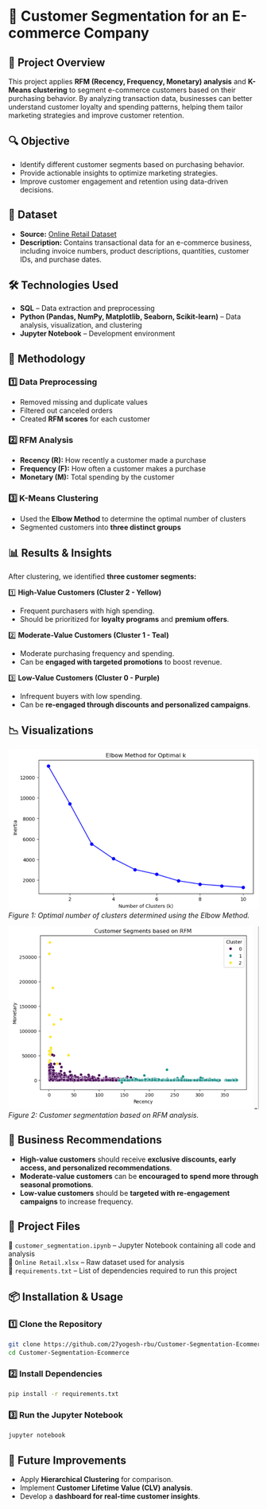 # 🛒 Customer Segmentation for an E-commerce Company

## 📌 **Project Overview**  
This project applies **RFM (Recency, Frequency, Monetary) analysis** and **K-Means clustering** to segment e-commerce customers based on their purchasing behavior. By analyzing transaction data, businesses can better understand customer loyalty and spending patterns, helping them tailor marketing strategies and improve customer retention.  

## 🔍 **Objective**  
- Identify different customer segments based on purchasing behavior.  
- Provide actionable insights to optimize marketing strategies.  
- Improve customer engagement and retention using data-driven decisions.  

## 📂 **Dataset**  
- **Source:** [Online Retail Dataset](https://archive.ics.uci.edu/ml/datasets/Online+Retail)  
- **Description:** Contains transactional data for an e-commerce business, including invoice numbers, product descriptions, quantities, customer IDs, and purchase dates.  

## 🛠 **Technologies Used**  
- **SQL** – Data extraction and preprocessing  
- **Python (Pandas, NumPy, Matplotlib, Seaborn, Scikit-learn)** – Data analysis, visualization, and clustering  
- **Jupyter Notebook** – Development environment  

## 🔬 **Methodology**  

### **1️⃣ Data Preprocessing**  
- Removed missing and duplicate values  
- Filtered out canceled orders  
- Created **RFM scores** for each customer  

### **2️⃣ RFM Analysis**  
- **Recency (R):** How recently a customer made a purchase  
- **Frequency (F):** How often a customer makes a purchase  
- **Monetary (M):** Total spending by the customer  

### **3️⃣ K-Means Clustering**  
- Used the **Elbow Method** to determine the optimal number of clusters  
- Segmented customers into **three distinct groups**  

## 📊 **Results & Insights**  

After clustering, we identified **three customer segments:**  

1️⃣ **High-Value Customers (Cluster 2 - Yellow)**  
   - Frequent purchasers with high spending.  
   - Should be prioritized for **loyalty programs** and **premium offers**.  

2️⃣ **Moderate-Value Customers (Cluster 1 - Teal)**  
   - Moderate purchasing frequency and spending.  
   - Can be **engaged with targeted promotions** to boost revenue.  

3️⃣ **Low-Value Customers (Cluster 0 - Purple)**  
   - Infrequent buyers with low spending.  
   - Can be **re-engaged through discounts and personalized campaigns**.  

## 📉 **Visualizations**  
![Elbow Method](https://github.com/27yogesh-rbu/Customer-Segmentation-Ecommerce/blob/main/Screenshot%202025-03-31%20141735.png?raw=true)  
*Figure 1: Optimal number of clusters determined using the Elbow Method.*  

![Customer Segments](https://github.com/27yogesh-rbu/Customer-Segmentation-Ecommerce/blob/main/Screenshot%202025-03-31%20141726.png?raw=true)  
*Figure 2: Customer segmentation based on RFM analysis.*  

## 🚀 **Business Recommendations**  
- **High-value customers** should receive **exclusive discounts, early access, and personalized recommendations**.  
- **Moderate-value customers** can be **encouraged to spend more through seasonal promotions**.  
- **Low-value customers** should be **targeted with re-engagement campaigns** to increase frequency.  

## 📎 **Project Files**  
📂 `customer_segmentation.ipynb` – Jupyter Notebook containing all code and analysis  
📂 `Online Retail.xlsx` – Raw dataset used for analysis  
📂 `requirements.txt` – List of dependencies required to run this project  

## 📦 **Installation & Usage**  

### **1️⃣ Clone the Repository**  
```bash
git clone https://github.com/27yogesh-rbu/Customer-Segmentation-Ecommerce.git
cd Customer-Segmentation-Ecommerce
```
### **2️⃣ Install Dependencies**  
```bash
pip install -r requirements.txt
```
### **3️⃣ Run the Jupyter Notebook**  
```bash
jupyter notebook
```

## 🌟 **Future Improvements**  
- Apply **Hierarchical Clustering** for comparison.  
- Implement **Customer Lifetime Value (CLV) analysis**.  
- Develop a **dashboard for real-time customer insights**.  




